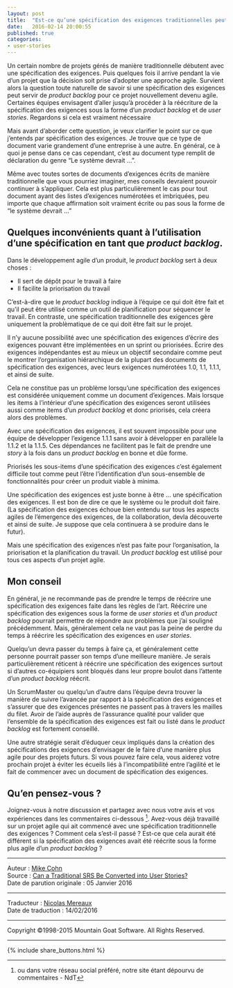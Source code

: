 ```yaml
---
layout: post
title:  "Est-ce qu’une spécification des exigences traditionnelles peut être convertie en user stories ?"
date:   2016-02-14 20:00:55
published: true
categories: 
- user-stories
---
```


Un certain nombre de projets gérés de manière traditionnelle débutent avec une spécification des exigences. Puis quelques fois il arrive pendant la vie d’un projet que la décision soit prise d’adopter une approche agile. Survient alors la question toute naturelle de savoir si une spécification des exigences peut servir de _product backlog_ pour ce projet nouvellement devenu agile. Certaines équipes envisagent d’aller jusqu’à procéder à la réécriture de la spécification des exigences sous la forme d’un _product backlog_ et de _user stories_. Regardons si cela est vraiment nécessaire

Mais avant d’aborder cette question, je veux clarifier le point sur ce que j’entends par spécification des exigences. Je trouve que ce type de document varie grandement d’une entreprise à une autre. En général, ce à quoi je pense dans ce cas cependant, c’est au document type remplit de déclaration du genre “Le système devrait ...”.

Même avec toutes sortes de documents d’exigences écrits de manière traditionnelle que vous pourriez imaginer, mes conseils devraient pouvoir continuer à s’appliquer. Cela est plus particulièrement le cas pour tout document ayant des listes d’exigences numérotées et imbriquées, peu importe que chaque affirmation soit vraiment écrite ou pas sous la forme de “le système devrait ...”

## Quelques inconvénients quant à l’utilisation d’une spécification en tant que _product backlog_.

Dans le développement agile d’un produit, le _product backlog_ sert à deux choses :

* Il sert de dépôt pour le travail à faire
* Il facilite la priorisation du travail

C’est-à-dire que le _product backlog_ indique à l’équipe ce qui doit être fait et qu’il peut être utilisé comme un outil de planification pour séquencer le travail. En contraste, une spécification traditionnelle des exigences gère uniquement la problèmatique de ce qui doit être fait sur le projet.

Il n’y aucune possibilité avec une spécification des exigences d’écrire des exigences pouvant être implémentées en un sprint ou priorisées. Écrire des exigences indépendantes est au mieux un objectif secondaire comme peut le montrer l’organisation hiérarchique de la plupart des documents de spécification des exigences, avec leurs exigences numérotées 1.0, 1.1, 1.1.1, et ainsi de suite.

Cela ne constitue pas un problème lorsqu’une spécification des exigences est considérée uniquement comme un document d’exigences. Mais lorsque les items à l’intérieur d’une spécification des exigences seront utilisées aussi comme items d’un _product backlog_ et donc priorisés, cela créera alors des problèmes.

Avec une spécification des exigences, il est souvent impossible pour une équipe de développer l’exigence 1.1.1 sans avoir à développer en parallèle la 1.1.2 et la 1.1.5. Ces dépendances ne facilitent pas le fait de prendre une _story_ à la fois dans un _product backlog_ en bonne et dûe forme.

Priorisés les sous-items d’une spécification des exigences c’est également difficile tout comme peut l’être l’identification d’un sous-ensemble de fonctionnalités pour créer un produit viable à minima.

Une spécification des exigences est juste bonne à être ... une spécification des exigences. Il est bon de dire ce que le système ou le produit doit faire. (La spécification des exigences échoue bien entendu sur tous les aspects agiles de l’émergence des exigences, de la collaboration, devla découverte et ainsi de suite. Je suppose que cela continuera à se produire dans le futur).

Mais une spécification des exigences n’est pas faite pour l’organisation, la priorisation et la planification du travail. Un _product backlog_ est utilisé pour tous ces aspects d’un projet agile.

## Mon conseil

En général, je ne recommande pas de prendre le temps de réécrire une spécification des exigences faite dans les règles de l’art. Réécrire une spécification des exigences sous la forme de _user stories_ et d’un _product backlog_ pourrait permettre de répondre aux problèmes que j’ai souligné précédemment. Mais, généralement cela ne vaut pas la peine de perdre du temps à réécrire les spécification des exigences en _user stories_.

Quelqu’un devra passer du temps à faire ça, et généralement cette personne pourrait passer son temps d’une meilleure manière. Je serais particulièrement réticent à réécrire une spécification des exigences surtout si d’autres co-équipiers sont bloqués dans leur propre boulot dans l’attente d’un _product backlog_ réécrit. 

Un ScrumMaster ou quelqu’un d’autre dans l’équipe devra trouver la manière de suivre l’avancée par rapport à la spécification des exigences et s’assurer que des exigences présentes ne passent pas à travers les mailles du filet. Avoir de l’aide auprès de l’assurance qualité pour valider que l’ensemble de la spécification des exigences est fait ou listé dans le _product backlog_ est fortement conseillé.

Une autre stratégie serait d’éduquer ceux impliqués dans la création des spécifications des exigences d’envisager de le faire d’une manière plus agile pour des projets futurs. Si vous pouvez faire cela, vous aiderez votre prochain projet à éviter les écueils liés à l’incompatibilité entre l’agilité et le fait de commencer avec un document de spécification des exigences.

## Qu’en pensez-vous ?

Joignez-vous à notre discussion et partagez avec nous votre avis  et vos expériences dans les commentaires ci-dessous [^1]. Avez-vous déjà travaillé sur un projet agile qui ait commencé avec une spécification traditionnelle des exigences ? Comment cela s’est-il passé ? Est-ce que cela aurait été différent si la spécification des exigences avait été réécrite sous la forme plus agile d’un _product backlog_ ?

[^1]: ou dans votre réseau social préféré, notre site étant dépourvu de commentaires - NdT

---
Auteur : [Mike Cohn](http://www.mountaingoatsoftware.com/company/about-mike-cohn)  
Source : [Can a Traditional SRS Be Converted into User Stories?](https://www.mountaingoatsoftware.com/blog/can-a-traditional-srs-be-converted-into-user-stories)  
Date de parution originale : 05 Janvier 2016  

---
Traducteur : [Nicolas Mereaux](http://www.les-traducteurs-agiles.org/traducteurs/)  
Date de traduction : 14/02/2016  

---

Copyright ©1998-2015 Mountain Goat Software. All Rights Reserved.

---

{% include share_buttons.html %}

